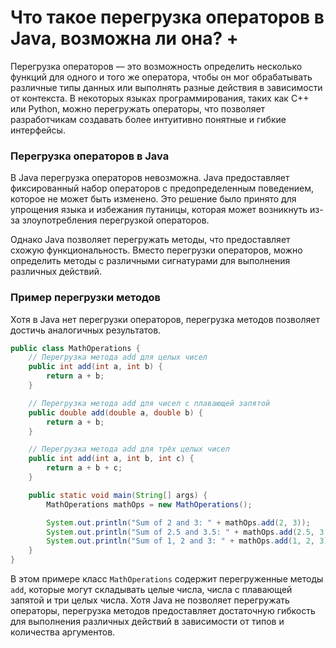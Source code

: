 # Что такое перегрузка операторов в Java, возможна ли она? +

Перегрузка операторов — это возможность определить несколько функций для одного и того же оператора, чтобы он мог обрабатывать различные типы данных или выполнять разные действия в зависимости от контекста. В некоторых языках программирования, таких как C++ или Python, можно перегружать операторы, что позволяет разработчикам создавать более интуитивно понятные и гибкие интерфейсы.

### Перегрузка операторов в Java

В Java перегрузка операторов невозможна. Java предоставляет фиксированный набор операторов с предопределенным поведением, которое не может быть изменено. Это решение было принято для упрощения языка и избежания путаницы, которая может возникнуть из-за злоупотребления перегрузкой операторов.

Однако Java позволяет перегружать методы, что предоставляет схожую функциональность. Вместо перегрузки операторов, можно определить методы с различными сигнатурами для выполнения различных действий.

### Пример перегрузки методов

Хотя в Java нет перегрузки операторов, перегрузка методов позволяет достичь аналогичных результатов.

```java
public class MathOperations {
    // Перегрузка метода add для целых чисел
    public int add(int a, int b) {
        return a + b;
    }

    // Перегрузка метода add для чисел с плавающей запятой
    public double add(double a, double b) {
        return a + b;
    }

    // Перегрузка метода add для трёх целых чисел
    public int add(int a, int b, int c) {
        return a + b + c;
    }

    public static void main(String[] args) {
        MathOperations mathOps = new MathOperations();

        System.out.println("Sum of 2 and 3: " + mathOps.add(2, 3));            // Вызов метода add(int, int)
        System.out.println("Sum of 2.5 and 3.5: " + mathOps.add(2.5, 3.5));    // Вызов метода add(double, double)
        System.out.println("Sum of 1, 2 and 3: " + mathOps.add(1, 2, 3));      // Вызов метода add(int, int, int)
    }
}
```

В этом примере класс `MathOperations` содержит перегруженные методы `add`, которые могут складывать целые числа, числа с плавающей запятой и три целых числа. Хотя Java не позволяет перегружать операторы, перегрузка методов предоставляет достаточную гибкость для выполнения различных действий в зависимости от типов и количества аргументов.